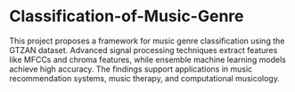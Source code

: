 # Classification-of-Music-Genre
This project proposes a framework for music genre classification using the GTZAN dataset. Advanced signal processing techniques extract features like MFCCs and chroma features, while ensemble machine learning models achieve high accuracy. The findings support applications in music recommendation systems, music therapy, and computational musicology.
